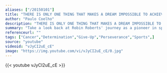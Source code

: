 ```yaml
---
aliases: ["/20150101"]
title: "THERE IS ONLY ONE THING THAT MAKES A DREAM IMPOSSIBLE TO ACHIEVE: THE FEAR OF FAILURE."
author: "Paulo Coelho"
description: "THERE IS ONLY ONE THING THAT MAKES A DREAM IMPOSSIBLE TO ACHIEVE: THE FEAR OF FAILURE. - Paulo Coelho quotes from GetInspired365.com"
summary: "Take a look back at Robin Roberts' journey as a pioneer in sports broadcasting to overcoming some of life's toughest obstacles"
referenceurl: ""
tags: ["Cancer","Determination","Give-Up","Perseverance","Sports",]
source: "youtube"
videoid: "vJyCI2uE_cE"
image: "https://img.youtube.com/vi/vJyCI2uE_cE/0.jpg"
---
```


{{< youtube vJyCI2uE_cE >}}
